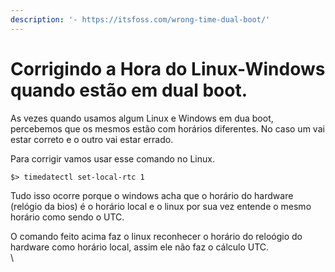 ```yaml
---
description: '- https://itsfoss.com/wrong-time-dual-boot/'
---
```


# Corrigindo a Hora do Linux-Windows quando estão em dual boot.

As vezes quando usamos algum Linux e Windows em dua boot, percebemos que os mesmos estão com horários diferentes. No caso um vai estar correto e o outro vai estar errado.

Para corrigir vamos usar esse comando no Linux.

```
$> timedatectl set-local-rtc 1
```

Tudo isso ocorre porque o windows acha que o horário do hardware (relógio da bios) é o horário local e o linux por sua vez entende o mesmo horário como sendo o UTC.

O comando feito acima faz o linux reconhecer o horário do reloógio do hardware como horário local, assim ele não faz o cálculo UTC.\
\
